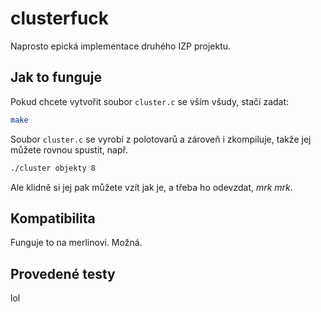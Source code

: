# clusterfuck
Naprosto epická implementace druhého IZP projektu.

## Jak to funguje
Pokud chcete vytvořit soubor `cluster.c` se vším všudy, stačí zadat:
``` bash
make
```
Soubor `cluster.c` se vyrobí z polotovarů a zároveň i zkompiluje, takže jej můžete rovnou spustit, např.
``` bash
./cluster objekty 8
```
Ale klidně si jej pak můžete vzít jak je, a třeba ho odevzdat, *mrk mrk*.

## Kompatibilita

Funguje to na merlinovi. Možná.

## Provedené testy

lol
